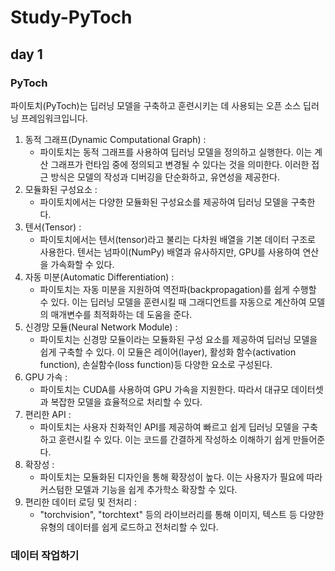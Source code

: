 # Study-PyToch
## day 1
### PyToch
파이토치(PyToch)는 딥러닝 모델을 구축하고 훈련시키는 데 사용되는 오픈 소스 딥러닝 프레임워크입니다.
 1. 동적 그래프(Dynamic Computational Graph) :
    - 파이토치는 동적 그래프를 사용하여 딥러닝 모델을 정의하고 실행한다. 이는 계산 그래프가 런타임 중에 정의되고 변경될 수 있다는 것을 의미한다. 이러한 접근 방식은 모델의 작성과 디버깅을 단순화하고, 유연성을 제공한다.
 2. 모듈화된 구성요소 :
    - 파이토치에서는 다양한 모듈화된 구성요소를 제공하여 딥러닝 모델을 구축한다.
 3. 텐서(Tensor) : 
    - 파이토치에서는 텐서(tensor)라고 불리는 다차원 배열을 기본 데이터 구조로 사용한다. 텐서는 넘파이(NumPy) 배열과 유사하지만, GPU를 사용하여 연산을 가속화할 수 있다.
 4. 자동 미분(Automatic Differentiation) :
    - 파이토치는 자동 미분을 지원하여 역전파(backpropagation)를 쉽게 수행할 수 있다. 이는 딥러닝 모델을 훈련시킬 때 그래디언트를 자동으로 계산하여 모델의 매개변수를 최적화하는 데 도움을 준다.
 5. 신경망 모듈(Neural Network Module) :
    - 파이토치는 신경망 모듈이라는 모듈화된 구성 요소를 제공하여 딥러닝 모델을 쉽게 구축할 수 있다. 이 모듈은 레이어(layer), 활성화 함수(activation function), 손실함수(loss function)등 다양한 요소로 구성된다.
 6. GPU 가속 :
    - 파이토치는 CUDA를 사용하여 GPU 가속을 지원한다. 따라서 대규모 데이터셋과 복잡한 모델을 효율적으로 처리할 수 있다.
 7. 편리한 API :
    - 파이토치는 사용자 친화적인 API를 제공하여 빠르고 쉽게 딥러닝 모델을 구축하고 훈련시킬 수 있다. 이는 코드를 간결하게 작성하소 이해하기 쉽게 만들어준다.
 8. 확장성 :
    - 파이토치는 모듈화된 디자인을 통해 확장성이 높다. 이는 사용자가 필요에 따라 커스텀한 모델과 기능을 쉽게 추가학소 확장할 수 있다.
 9. 편리한 데이터 로딩 및 전처리 :
    - "torchvision", "torchtext" 등의 라이브러리를 통해 이미지, 텍스트 등 다양한 유형의 데이터를 쉽게 로드하고 전처리할 수 있다.
### 데이터 작업하기
